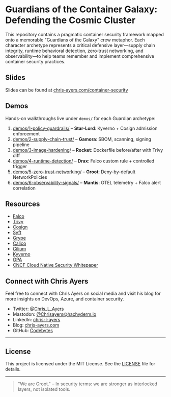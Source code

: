 # Guardians of the Container Galaxy: Defending the Cosmic Cluster

This repository contains a pragmatic container security framework mapped onto a memorable "Guardians of the Galaxy" crew metaphor. Each character archetype represents a critical defensive layer—supply chain integrity, runtime behavioral detection, zero‑trust networking, and observability—to help teams remember and implement comprehensive container security practices.

## Slides

Slides can be found at [chris-ayers.com/container-security](https://chris-ayers.com/container-security)

## Demos

Hands-on walkthroughs live under `demos/` for each Guardian archetype:

1. [demos/1-policy-guardrails/](demos/1-policy-guardrails/) – **Star-Lord**: Kyverno + Cosign admission enforcement
2. [demos/2-supply-chain-trust/](demos/2-supply-chain-trust/) – **Gamora**: SBOM, scanning, signing pipeline
3. [demos/3-image-hardening/](demos/3-image-hardening/) – **Rocket**: Dockerfile before/after with Trivy diff
4. [demos/4-runtime-detection/](demos/4-runtime-detection/) – **Drax**: Falco custom rule + controlled trigger
5. [demos/5-zero-trust-networking/](demos/5-zero-trust-networking/) – **Groot**: Deny-by-default NetworkPolicies
6. [demos/6-observability-signals/](demos/6-observability-signals/) – **Mantis**: OTEL telemetry + Falco alert correlation

## Resources

- [Falco](https://falco.org)
- [Trivy](https://aquasecurity.github.io/trivy/)
- [Cosign](https://github.com/sigstore/cosign)
- [Syft](https://github.com/anchore/syft)
- [Grype](https://github.com/anchore/grype)
- [Calico](https://www.tigera.io/project-calico/)
- [Cilium](https://cilium.io)
- [Kyverno](https://kyverno.io)
- [OPA](https://www.openpolicyagent.org)
- [CNCF Cloud Native Security Whitepaper](https://www.cncf.io/projects/security/)

## Connect with Chris Ayers

Feel free to connect with Chris Ayers on social media and visit his blog for more insights on DevOps, Azure, and container security.

- Twitter: [@Chris_L_Ayers](https://twitter.com/Chris_L_Ayers)
- Mastodon: [@Chrisayers@hachyderm.io](https://hachyderm.io/@Chrisayers)
- LinkedIn: [chris-l-ayers](https://linkedin.com/in/chris-l-ayers/)
- Blog: [chris-ayers.com](https://chris-ayers.com/)
- GitHub: [Codebytes](https://github.com/codebytes)

---

## License

This project is licensed under the MIT License. See the [LICENSE](LICENSE) file for details.

---

> "We are Groot." – In security terms: we are stronger as interlocked layers, not isolated tools.